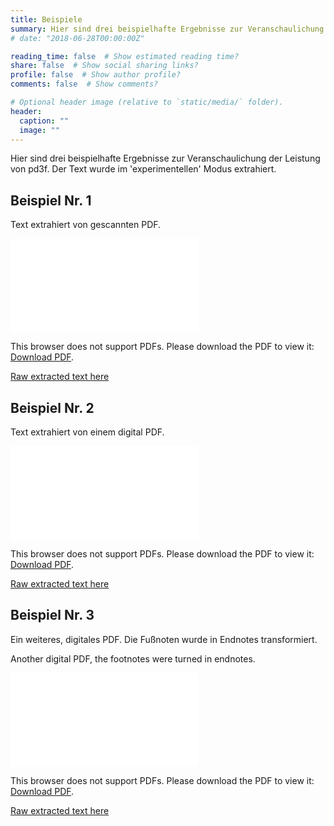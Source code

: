 ```yaml
---
title: Beispiele
summary: Hier sind drei beispielhafte Ergebnisse zur Veranschaulichung der Leistung von pd3f. Der Text wurde im 'experimentellen' Modus extrahiert.
# date: "2018-06-28T00:00:00Z"

reading_time: false  # Show estimated reading time?
share: false  # Show social sharing links?
profile: false  # Show author profile?
comments: false  # Show comments?

# Optional header image (relative to `static/media/` folder).
header:
  caption: ""
  image: ""
---
```


Hier sind drei beispielhafte Ergebnisse zur Veranschaulichung der Leistung von pd3f. Der Text wurde im 'experimentellen' Modus extrahiert.


## Beispiel Nr. 1


Text extrahiert von gescannten PDF.


<object data="/examples/00020_08112014_Stellungnahme_RAK_Koeln_RefE_Bekaempfung_Korruption.pdf" type="application/pdf" width="100%" height="700px">
    <embed src="/examples/00020_08112014_Stellungnahme_RAK_Koeln_RefE_Bekaempfung_Korruption.pdf">
        <p>This browser does not support PDFs. Please download the PDF to view it: <a href="/examples/00020_08112014_Stellungnahme_RAK_Koeln_RefE_Bekaempfung_Korruption.pdf">Download PDF</a>.</p>
    </embed>
</object>

[Raw extracted text here](/examples/00020_08112014_Stellungnahme_RAK_Koeln_RefE_Bekaempfung_Korruption.txt)


## Beispiel Nr. 2

Text extrahiert von einem digital PDF.


<object data="/examples/00004_09212018_bstbk_Unwandlungsgesetz.pdf" type="application/pdf" width="100%" height="700px">
    <embed src="/examples/00004_09212018_bstbk_Unwandlungsgesetz.pdf">
        <p>This browser does not support PDFs. Please download the PDF to view it: <a href="/examples/00004_09212018_bstbk_Unwandlungsgesetz.pdf">Download PDF</a>.</p>
    </embed>
</object>

[Raw extracted text here](/examples/00004_09212018_bstbk_Unwandlungsgesetz.txt)

## Beispiel Nr. 3

Ein weiteres, digitales PDF. Die Fußnoten wurde in Endnotes transformiert.

Another digital PDF, the footnotes were turned in endnotes.

<object data="/examples/00001_112018_FU_Berlin_Richtlinie_2017_1371.pdf" type="application/pdf" width="100%" height="700px">
    <embed src="/examples/00001_112018_FU_Berlin_Richtlinie_2017_1371.pdf">
        <p>This browser does not support PDFs. Please download the PDF to view it: <a href="/examples/00001_112018_FU_Berlin_Richtlinie_2017_1371.pdf">Download PDF</a>.</p>
    </embed>
</object>

[Raw extracted text here](/examples/00001_112018_FU_Berlin_Richtlinie_2017_1371.txt)
